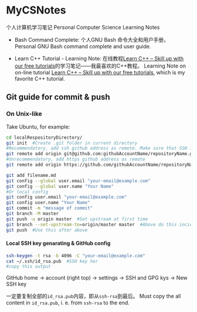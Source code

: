 # MyCSNotes
个人计算机学习笔记
Personal Computer Science Learning Notes

- Bash Command Complete:
	个人GNU Bash 命令大全和用户手册。
	Personal GNU Bash command complete and user guide.
  
- Learn C++ Tutorial - Learning Note:
	在线教程[Learn C++ – Skill up with our free tutorials](https://www.learncpp.com/)的学习笔记——我最喜欢的C++教程。
	Learning Note on on-line tutorial [Learn C++ – Skill up with our free tutorials](https://www.learncpp.com/), which is my favorite C++ tutorial.
## Git guide for commit & push

### On Unix-like

Take Ubuntu, for example:

```bash
cd localRespositoryDirectory/
git init  #Create .git folder in current directory
#Recommendatory, add ssh github address as remote. Make sure that SSH is configured before push (see following)
git remote add origin git@github.com:githubAccountName/repositoryName.git
#Unrecommendatory, add https github address as remote
git remote add origin https://github.com/githubAccountName/repositoryName.git

git add filename.md
git config --global user.email "your-email@example.com"
git config --global user.name "Your Name"
#Or local config
git config user.email "your-email@example.com"
git config user.name "Your Name"
git commit -m "message of commit"
git branch -M master
git push -u origin master  #Set upstream at first time
git branch --set-upstream-to=origin/master master  #Above do this incidentally
git push  #Use this after above
```

#### Local SSH key genarating & GitHub config

```bash
ssh-keygen -t rsa -b 4096 -C "your-email@example.com"
cat ~/.ssh/id_rsa.pub  #SSH key her
#copy this output
```

GitHub home -> account (right top) -> settings -> SSH and GPG kys -> New SSH key

一定要复制全部的`id_rsa.pub`内容，即从`ssh-rsa`到最后。
Must copy the all content in `id_rsa.pub`, i. e. from `ssh-rsa` to the end.

